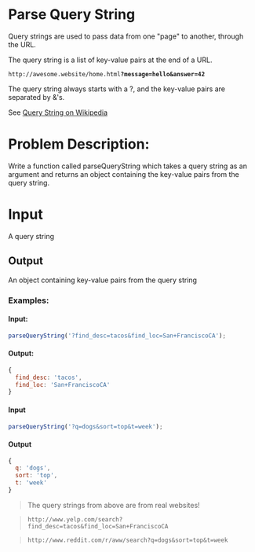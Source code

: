 # Parse Query String

Query strings are used to pass data from one "page" to another, through the URL.

The query string is a list of key-value pairs at the end of a URL.

`http://awesome.website/home.html`**`?message=hello&answer=42`**

The query string always starts with a ?, and the key-value pairs are separated by &'s.

See [Query String on Wikipedia](https://en.wikipedia.org/wiki/Query_string)

# Problem Description:

Write a function called parseQueryString which takes a query string as an argument and returns an object containing the key-value pairs from the query string.

# Input

A query string

## Output

An object containing key-value pairs from the query string

### Examples:

#### Input:

```js
parseQueryString('?find_desc=tacos&find_loc=San+FranciscoCA');
```

#### Output:

```js
{
  find_desc: 'tacos',
  find_loc: 'San+FranciscoCA'
}
```

#### Input

```js
parseQueryString('?q=dogs&sort=top&t=week');
```

#### Output

```js
{
  q: 'dogs',
  sort: 'top',
  t: 'week'
}
```

>The query strings from above are from real websites!

>`http://www.yelp.com/search?find_desc=tacos&find_loc=San+FranciscoCA`

>`http://www.reddit.com/r/aww/search?q=dogs&sort=top&t=week`
